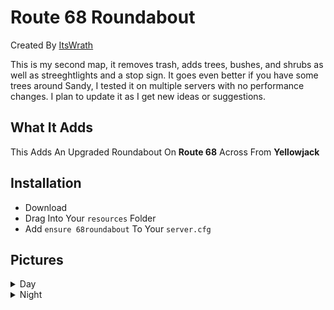 # Route 68 Roundabout
Created By [ItsWrath](https://github.com/ItsWrath/panormaconstruction/new/main?readme=1)

This is my second map, it removes trash, adds trees, bushes, and shrubs as well as streeghtlights and a stop sign. It goes even better if you have some trees around Sandy, I tested it on multiple servers with no performance changes. I plan to update it as I get new ideas or suggestions.
## What It Adds
This Adds An Upgraded Roundabout On **Route 68** Across From **Yellowjack**

## Installation
- Download
- Drag Into Your `resources` Folder
- Add ``ensure 68roundabout`` To Your `server.cfg`

## Pictures
<details>
           <summary>Day</summary>
           <p>Content 1 Content 1 Content 1 Content 1 Content 1</p>
         </details>
<details>
           <summary>Night</summary>
           <p>Content 1 Content 1 Content 1 Content 1 Content 1</p>
         </details>
